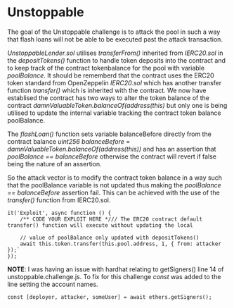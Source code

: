 # Unstoppable #
The goal of the Unstoppable challenge is to attack the pool in such a way that flash loans will not be able to be executed past the attack transaction.

*UnstoppableLender.sol* utilises *transferFrom()* inherited from *IERC20.sol* in the *depositTokens()* function to handle token deposits into the contract and to keep track of the contract tokenbalance for the pool with variable *poolBalance*. It should be rememberd that the contract uses the ERC20 token standard from OpenZeppelin *IERC20.sol* which has another transfer function *transfer()* which is inherited with the contract. We now have establised the contract has two ways to alter the token balance of the contract *damnValuableToken.balanceOf(address(this)* but only one is being utilised to update the internal variable tracking the contract token balance poolBalance.

The *flashLoan()* function sets variable balanceBefore directly from the contract balance *uint256 balanceBefore = damnValuableToken.balanceOf(address(this))* and has an assertion that *poolBalance == balanceBefore* otherwise the contract will revert if false being the nature of an assertion.

So the attack vector is to modify the contract token balance in a way such that the poolBalance variable is not updated thus making the *poolBalance == balanceBefore* assertion fail. This can be achieved with the use of the *transfer()* function from IERC20.sol.

```
it('Exploit', async function () {
    /** CODE YOUR EXPLOIT HERE */// The ERC20 contract default transfer() function will execute without updating the local

    // value of poolBalance only updated with depositTokens()
    await this.token.transfer(this.pool.address, 1, { from: attacker });`
});
```

**NOTE**: I was having an issue with hardhat relating to getSigners() line 14 of unstoppable.challenge.js. To fix for this challenge *const* was added to the line setting the account names.

```
const [deployer, attacker, someUser] = await ethers.getSigners();
```
